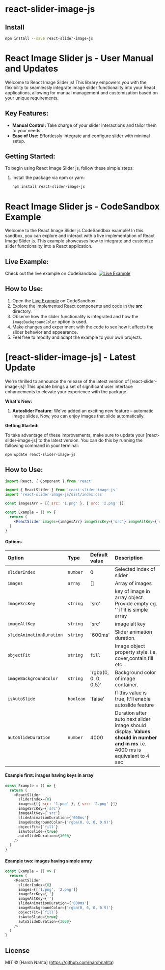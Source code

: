 <!-- @format -->

# react-slider-image-js

## Install

```bash
npm install --save react-slider-image-js
```

# React Image Slider js - User Manual and Updates

Welcome to React Image Slider js! This library empowers you with the flexibility to seamlessly integrate image slider functionality into your React applications, allowing for manual management and customization based on your unique requirements.

## Key Features:

- **Manual Control:** Take charge of your slider interactions and tailor them to your needs.
- **Ease of Use:** Effortlessly integrate and configure slider with minimal setup.

## Getting Started:

To begin using React Image Slider js, follow these simple steps:

1. Install the package via npm or yarn:

   ```bash
   npm install react-slider-image-js
   ```

# React Image Slider js - CodeSandbox Example

Welcome to the React Image Slider js CodeSandbox example! In this sandbox, you can explore and interact with a live implementation of React Image Slider js. This example showcases how to integrate and customize slider functionality into a React application.

## Live Example:

Check out the live example on CodeSandbox: [![Live Example](https://codesandbox.io/static/img/play-codesandbox.svg)](https://codesandbox.io/s/react-image-slider-js-mk6dq8)

## How to Use:

1. Open the [Live Example](https://codesandbox.io/s/react-image-slider-js-mk6dq8) on CodeSandbox.
2. Explore the implemented React components and code in the **src** directory.
3. Observe how the slider functionality is integrated and how the `imageBackgroundColor` option is used.
4. Make changes and experiment with the code to see how it affects the slider behavior and appearance.
5. Feel free to modify and adapt the example to your own projects.

# [react-slider-image-js] - Latest Update

We're thrilled to announce the release of the latest version of [react-slider-image-js]! This update brings a set of significant user interface enhancements to elevate your experience with the package.

**What's New:**

1. **Autoslider Feature:** We've added an exciting new feature – automatic image slides. Now, you can enjoy images that slide automatically.

**Getting Started:**

To take advantage of these improvements, make sure to update your [react-slider-image-js] to the latest version. You can do this by running the following command in your terminal:

```bash
npm update react-slider-image-js
```

## How to Use:

```jsx
import React, { Component } from 'react'

import { ReactSlider } from 'react-slider-image-js'
import 'react-slider-image-js/dist/index.css'

const imagesArr = [{ src: '1.png' }, { src: '2.png' }]

const Example = () => {
  return (
    <ReactSlider images={imagesArr} imageSrcKey={'src'} imageAltKey={'src'} />
  )
}
```

#### Options

| **Option**               | **Type**  | **Default value**    | **Description**                                                                                                                 |
| :----------------------- | :-------- | :------------------- | :------------------------------------------------------------------------------------------------------------------------------ |
| `sliderIndex`            | `number`  | 0                    | Selected index of slider                                                                                                        |
| `images`                 | `array`   | []                   | Array of images                                                                                                                 |
| `imageSrcKey`            | `string`  | 'src'                | key of image in array object. Provide empty eg. '' if it is simple array                                                        |
| `imageAltKey`            | `string`  | 'src'                | image alt key                                                                                                                   |
| `slideAnimationDuration` | `string`  | '600ms'              | Slider animation duration.                                                                                                      |
| `objectFit`              | `string`  | `fill`               | Image object property style. i.e. cover,contain,fill etc.                                                                       |
| `imageBackgroundColor`   | `string`  | 'rgba(0, 0, 0, 0.5)' | Background color of image container.                                                                                            |
| `isAutoSlide`            | `boolean` | 'false'              | If this value is true, It'll enable autoslide feature                                                                           |
| `autoSlideDuration`      | `number`  | 4000                 | Duration after auto next slider image should display. **Values should in number and in ms** i.e. 4000 ms is equivalent to 4 sec |

#### Example first: images having keys in array

```js
const Example = () => {
  return (
    <ReactSlider
      sliderIndex={0}
      images={[{ src: '1.png' }, { src: '2.png' }]}
      imageSrcKey={'src'}
      imageAltKey={'src'}
      slideAnimationDuration={'600ms'}
      imageBackgroundColor={'rgba(0, 0, 0, 0.9)'}
      objectFit={`fill`}
      isAutoSlide={true}
      autoSlideDuration={3000}
    />
  )
}
```

#### Example two: images having simple array

```js
const Example = () => {
  return (
    <ReactSlider
      sliderIndex={0}
      images={['1.png', '2.png']}
      imageSrcKey={''}
      imageAltKey={''}
      slideAnimationDuration={'600ms'}
      imageBackgroundColor={'rgba(0, 0, 0, 0.9)'}
      objectFit={`fill`}
      isAutoSlide={true}
      autoSlideDuration={3000}
    />
  )
}
```

## License

MIT © [Harsh Nahta] (https://github.com/harshnahta)
